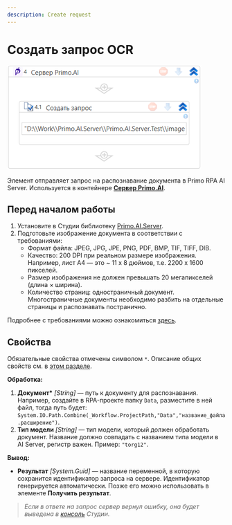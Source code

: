 ```yaml
---
description: Create request
---
```


# Создать запрос OCR

![](<../../../../.gitbook/assets1/windows_items/WFAttachPrimoAIServer.png>)

Элемент отправляет запрос на распознавание документа в Primo RPA AI Server. Используется в контейнере [**Сервер Primo.AI**](https://docs.primo-rpa.ru/primo-rpa/g_elements/el_extra/ai_server/primoaiserver).


## Перед началом работы

1. Установите в Студии библиотеку [Primo.AI.Server](https://docs.primo-rpa.ru/primo-rpa/g_elements/el_extra/ai_server).
1. Подготовьте изображение документа в соответствии с требованиями:
   * Формат файла: JPEG, JPG, JPE, PNG, PDF, BMP, TIF, TIFF, DIB. 
   * Качество: 200 DPI при реальном размере изображения. Например, лист А4 — это ~ 11 x 8 дюймов, т.е. 2200 x 1600 пикселей.
   * Размер изображения не должен превышать 20 мегапикселей (длина × ширина).
   * Количество страниц: одностраничный документ. Многостраничные документы необходимо разбить на отдельные страницы и распознавать постранично.

Подробнее с требованиями можно ознакомиться [здесь](https://docs.primo-rpa.ru/primo-rpa/primo-rpa-ai-server/other/inference-quality-requirements).

## Свойства
Обязательные свойства отмечены символом `*`. Описание общих свойств см. в [этом разделе](https://docs.primo-rpa.ru/primo-rpa/primo-studio/process/elements#svoistva-elementa).

**Обработка:**

1. **Документ\*** *[String]* — путь к документу для распознавания. Например, создайте в RPA-проекте папку `Data`, разместите в ней файл, тогда путь будет: `System.IO.Path.Combine(_Workflow.ProjectPath,"Data","название_файла.расширение")`. 
2. **Тип модели** *[String]* — тип модели, который должен обработать документ. Название должно совпадать с названием типа модели в AI Server, регистр важен. Пример: `"torg12"`.

**Вывод:**

* **Результат** *[System.Guid]* — название переменной, в которую сохранится идентификатор запроса на сервере. Идентификатор генерируется автоматически. Позже его можно использовать в элементе **Получить результат**.

> *Если в ответе на запрос сервер вернул ошибку, она будет выведена в [консоль](https://docs.primo-rpa.ru/primo-rpa/primo-studio/process/debug#konsol) Студии.*
